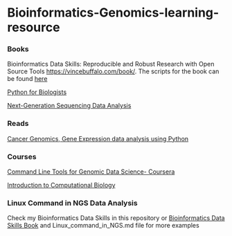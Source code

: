 # Bioinformatics-Genomics-learning-resource

### Books
Bioinformatics Data Skills: Reproducible and Robust Research with Open Source Tools https://vincebuffalo.com/book/. The scripts for the book can be found [here](https://github.com/vsbuffalo/bds-files/)

[Python for Biologists](https://pythonforbiologists.com/)

[Next-Generation Sequencing Data Analysis](https://www.amazon.com/dp/1482217880/ref=rdr_ext_tmb)

### Reads 

[Cancer Genomics, Gene Expression data analysis using Python](https://medium.com/adventures-in-healthcare-data/cancer-genomics-ii-exploring-biomarkers-of-liver-cancer-in-gene-expression-data-using-python-b719b519b406)

### Courses 

[Command Line Tools for Genomic Data Science- Coursera](https://www.coursera.org/learn/genomic-tools)

[Introduction to Computational Biology](https://biodatascience.github.io/compbio/)


### Linux Command in NGS Data Analysis 

Check my Bioinformatics Data Skills  in this repository or [Bioinformatics Data Skills Book](https://vincebuffalo.com/book/) and Linux_command_in_NGS.md file for more examples






